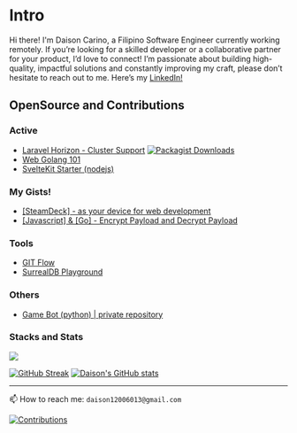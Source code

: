 # Intro

Hi there! I'm Daison Carino, a Filipino Software Engineer currently working remotely. If you’re looking for a skilled developer or a collaborative partner for your product, I’d love to connect! I’m passionate about building high-quality, impactful solutions and constantly improving my craft, please don’t hesitate to reach out to me. Here’s my [LinkedIn!](https://www.linkedin.com/in/daison-c-56319471/) 

## OpenSource and Contributions

### Active

  - [Laravel Horizon - Cluster Support](https://github.com/daison12006013/laravel-horizon-cluster) [![Packagist Downloads](https://img.shields.io/packagist/dt/daison/laravel-horizon-cluster)](https://packagist.org/packages/daison/laravel-horizon-cluster/stats)
  - [Web Golang 101](https://github.com/daison12006013/web-golang-101)
  - [SvelteKit Starter (nodejs)](https://github.com/daison12006013/sveltekit-starter)

### My Gists!
  - [[SteamDeck] - as your device for web development](https://gist.github.com/daison12006013/c192e5c017262c90513dffcdd16339c4)
  - [[Javascript] & [Go] - Encrypt Payload and Decrypt Payload](https://gist.github.com/daison12006013/b8eff28902592c8e9f577874236f9e18)

### Tools

  - [GIT Flow](https://github.com/daison12006013/git-flow)
  - [SurrealDB Playground](https://surrealdb.daisoncarino.com)

### Others

  - [Game Bot (python) | private repository](https://github.com/daison12006013/pybot-rox)

### Stacks and Stats

![](https://skillicons.dev/icons?i=laravel,go,nodejs,svelte,vuejs,react,jquery,angular,aws)

[![GitHub Streak](https://streak-stats.demolab.com?user=daison12006013&theme=swift&hide_border=true&border_radius=10&date_format=j%20M%5B%20Y%5D&card_width=200&hide_current_streak=true&hide_longest_streak=true)](https://github.com/daison12006013) [![Daison's GitHub stats](https://github-readme-stats.vercel.app/api?username=daison12006013&show_icons=true)](https://github.com/daison12006013)

---

📫 How to reach me: `daison12006013@gmail.com`

[![Contributions](https://komarev.com/ghpvc/?username=daison12006013&color=green)](https://github.com/daison12006013)
